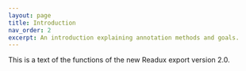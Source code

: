 ```yaml
---
layout: page
title: Introduction
nav_order: 2
excerpt: An introduction explaining annotation methods and goals.
---
```


<p class="message">
   This is a text of the functions of the new Readux export version 2.0.
</p>

